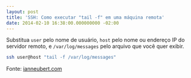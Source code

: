 ```yaml
---
layout: post
title: 'SSH: Como executar "tail -f" em uma máquina remota'
date: 2014-02-10 16:38:00.000000000 -02:00
---
```


Substitua `user` pelo nome de usuário, `host` pelo nome ou endereço IP do servidor remoto, e `/var/log/messages` pelo arquivo que você quer exibir.

```bash
ssh user@host "tail -f /var/log/messages"
```

Fonte: [ianneubert.com](http://www.ianneubert.com/wp/2010/07/14/use-ssh-to-get-tail-of-log-file/)
